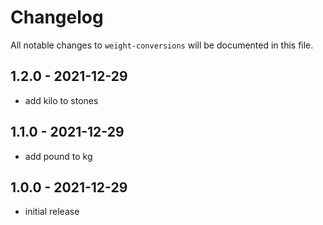 # Changelog

All notable changes to `weight-conversions` will be documented in this file.

## 1.2.0 - 2021-12-29

- add kilo to stones

## 1.1.0 - 2021-12-29

- add pound to kg

## 1.0.0 - 2021-12-29

- initial release
